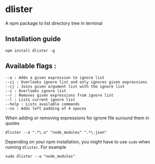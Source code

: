 # dlister
A npm package to list directory tree in terminal

## Installation guide
```
npm install dlister -g
```

## Available flags :
```
--a : Adds a given expression to ignore list
--ci : Overlooks ignore list and only ignores given expressions
--cj : Joins given argument list with the ignore list
--i : Overlooks ignore list
--r : Removes given expressions from ignore list
--l : Lists current ignore list
--help : Lists available commands
--so : Adds left padding of 4 spaces

```

When adding or removing expressions for ignore file suround them in quotes
```
dlister --a ".*\.o" "node_modules" ".*\.json"
```

Depending on your npm installation, you might have to use `sudo` when running `dlister`. For example
```
sudo dlister --a "node_modules"
```
